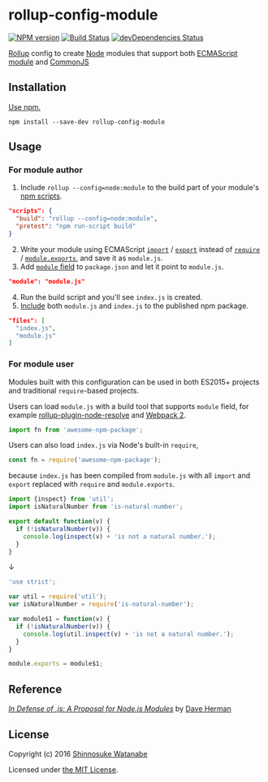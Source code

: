 # rollup-config-module

[![NPM version](https://img.shields.io/npm/v/rollup-config-module.svg)](https://www.npmjs.com/package/rollup-config-module)
[![Build Status](https://travis-ci.org/shinnn/rollup-config-module.svg?branch=master)](https://travis-ci.org/shinnn/rollup-config-module)
[![devDependencies Status](https://david-dm.org/shinnn/rollup-config-module/dev-status.svg)](https://david-dm.org/shinnn/rollup-config-module?type=dev)

[Rollup](https://github.com/rollup/rollup) config to create [Node](https://nodejs.org/) modules that support both [ECMAScript module](http://www.2ality.com/2014/09/es6-modules-final.html) and [CommonJS](http://www.commonjs.org/)

## Installation

[Use npm.](https://docs.npmjs.com/cli/install)

```
npm install --save-dev rollup-config-module
```

## Usage

### For module author

1. Include `rollup --config=node:module` to the build part of your module's [npm scripts](https://docs.npmjs.com/misc/scripts).

  ```json
  "scripts": {
    "build": "rollup --config=node:module",
    "pretest": "npm run-script build"
  }
  ```
2. Write your module using ECMAScript [`import`](https://developer.mozilla.org/docs/Web/JavaScript/Reference/Statements/import) / [`export`](https://developer.mozilla.org/docs/Web/JavaScript/Reference/Statements/export) instead of [`require`](https://nodejs.org/api/globals.html#globals_require) / [`module.exports`](https://nodejs.org/api/modules.html#modules_module_exports), and save it as `module.js`.
3. Add [`module` field](https://github.com/dherman/defense-of-dot-js/blob/master/proposal.md#typical-usage) to `package.json` and let it point to `module.js`.

  ```json
  "module": "module.js"
  ```
4. Run the build script and you'll see `index.js` is created.
5. [Include](https://docs.npmjs.com/files/package.json#files) both `module.js` and `index.js` to the published npm package.

  ```json
  "files": [
    "index.js",
    "module.js"
  ]
  ```

### For module user

Modules built with this configuration can be used in both ES2015+ projects and traditional `require`-based projects.

Users can load `module.js` with a build tool that supports `module` field, for example [rollup-plugin-node-resolve](https://github.com/rollup/rollup-plugin-node-resolve) and [Webpack 2](https://webpack.github.io/docs/roadmap.html#2).

```javascript
import fn from 'awesome-npm-package';
```

Users can also load `index.js` via Node's built-in `require`,

```javascript
const fn = require('awesome-npm-package');
```

because `index.js` has been compiled from `module.js` with all `import` and `export` replaced with `require` and `module.exports`.

```javascript
import {inspect} from 'util';
import isNaturalNumber from 'is-natural-number';

export default function(v) {
  if (!isNaturalNumber(v)) {
    console.log(inspect(v) + 'is not a natural number.');
  }
}
```
↓

```javascript
'use strict';

var util = require('util');
var isNaturalNumber = require('is-natural-number');

var module$1 = function(v) {
  if (!isNaturalNumber(v)) {
    console.log(util.inspect(v) + 'is not a natural number.');
  }
}

module.exports = module$1;
```

## Reference

[*In Defense of .js: A Proposal for Node.js Modules*](https://github.com/dherman/defense-of-dot-js/blob/master/proposal.md) by [Dave Herman](https://github.com/dherman)

## License

Copyright (c) 2016 [Shinnosuke Watanabe](https://github.com/shinnn)

Licensed under [the MIT License](./LICENSE).
